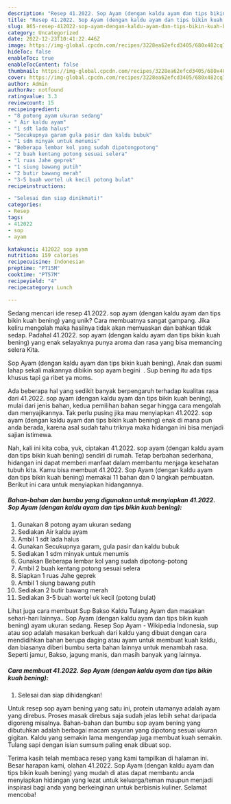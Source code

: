 ```yaml
---
description: "Resep 41.2022. Sop Ayam (dengan kaldu ayam dan tips bikin kuah bening) yang Enak"
title: "Resep 41.2022. Sop Ayam (dengan kaldu ayam dan tips bikin kuah bening) yang Enak"
slug: 865-resep-412022-sop-ayam-dengan-kaldu-ayam-dan-tips-bikin-kuah-bening-yang-enak
category: Uncategorized
date: 2022-12-23T10:41:22.446Z
image: https://img-global.cpcdn.com/recipes/3228ea62efcd3405/680x482cq70/412022-sop-ayam-dengan-kaldu-ayam-dan-tips-bikin-kuah-bening-foto-resep-utama.jpg
hideToc: false
enableToc: true
enableTocContent: false
thumbnail: https://img-global.cpcdn.com/recipes/3228ea62efcd3405/680x482cq70/412022-sop-ayam-dengan-kaldu-ayam-dan-tips-bikin-kuah-bening-foto-resep-utama.jpg
cover: https://img-global.cpcdn.com/recipes/3228ea62efcd3405/680x482cq70/412022-sop-ayam-dengan-kaldu-ayam-dan-tips-bikin-kuah-bening-foto-resep-utama.jpg
author: Admin
authorAv: notfound
ratingvalue: 3.3
reviewcount: 15
recipeingredient:
- "8 potong ayam ukuran sedang"
- " Air kaldu ayam"
- "1 sdt lada halus"
- "Secukupnya garam gula pasir dan kaldu bubuk"
- "1 sdm minyak untuk menumis"
- "Beberapa lembar kol yang sudah dipotongpotong"
- "2 buah kentang potong sesuai selera"
- "1 ruas Jahe geprek"
- "1 siung bawang putih"
- "2 butir bawang merah"
- "3-5 buah wortel uk kecil potong bulat"
recipeinstructions:

- "Selesai dan siap dinikmati!"
categories:
- Resep
tags:
- 412022
- sop
- ayam

katakunci: 412022 sop ayam 
nutrition: 159 calories
recipecuisine: Indonesian
preptime: "PT15M"
cooktime: "PT57M"
recipeyield: "4"
recipecategory: Lunch

---
```





Sedang mencari ide resep 41.2022. sop ayam (dengan kaldu ayam dan tips bikin kuah bening) yang unik? Cara membuatnya sangat gampang. Jika keliru mengolah maka hasilnya tidak akan memuaskan dan bahkan tidak sedap. Padahal 41.2022. sop ayam (dengan kaldu ayam dan tips bikin kuah bening) yang enak selayaknya punya aroma dan rasa yang bisa memancing selera Kita.





Sop Ayam (dengan kaldu ayam dan tips bikin kuah bening). Anak dan suami lahap sekali makannya dibikin sop ayam begini ️ ️. Sup bening itu ada tips khusus tapi ga ribet ya moms.

Ada beberapa hal yang sedikit banyak berpengaruh terhadap kualitas rasa dari 41.2022. sop ayam (dengan kaldu ayam dan tips bikin kuah bening), mulai dari jenis bahan, kedua pemilihan bahan segar hingga cara mengolah dan menyajikannya. Tak perlu pusing jika mau menyiapkan 41.2022. sop ayam (dengan kaldu ayam dan tips bikin kuah bening) enak di mana pun anda berada, karena asal sudah tahu triknya maka hidangan ini bisa menjadi sajian istimewa.






Nah, kali ini kita coba, yuk, ciptakan 41.2022. sop ayam (dengan kaldu ayam dan tips bikin kuah bening) sendiri di rumah. Tetap berbahan sederhana, hidangan ini dapat memberi manfaat dalam membantu menjaga kesehatan tubuh kita. Kamu bisa membuat 41.2022. Sop Ayam (dengan kaldu ayam dan tips bikin kuah bening) memakai 11 bahan dan 0 langkah pembuatan. Berikut ini cara untuk menyiapkan hidangannya.

<!--inarticleads1-->

##### Bahan-bahan dan bumbu yang digunakan untuk menyiapkan 41.2022. Sop Ayam (dengan kaldu ayam dan tips bikin kuah bening):

1. Gunakan 8 potong ayam ukuran sedang
1. Sediakan  Air kaldu ayam
1. Ambil 1 sdt lada halus
1. Gunakan Secukupnya garam, gula pasir dan kaldu bubuk
1. Sediakan 1 sdm minyak untuk menumis
1. Gunakan Beberapa lembar kol yang sudah dipotong-potong
1. Ambil 2 buah kentang potong sesuai selera
1. Siapkan 1 ruas Jahe geprek
1. Ambil 1 siung bawang putih
1. Sediakan 2 butir bawang merah
1. Sediakan 3-5 buah wortel uk kecil (potong bulat)


Lihat juga cara membuat Sup Bakso Kaldu Tulang Ayam dan masakan sehari-hari lainnya.. Sop Ayam (dengan kaldu ayam dan tips bikin kuah bening) ayam ukuran sedang. Resep Sop Ayam - Wikipedia Indonesia, sup atau sop adalah masakan berkuah dari kaldu yang dibuat dengan cara mendidihkan bahan berupa daging atau ayam untuk membuat kuah kaldu, dan biasanya diberi bumbu serta bahan lainnya untuk menambah rasa. Seperti jamur, Bakso, jagung manis, dan masih banyak yang lainnya. 

<!--inarticleads2-->

##### Cara membuat 41.2022. Sop Ayam (dengan kaldu ayam dan tips bikin kuah bening):


1. Selesai dan siap dihidangkan!

Untuk resep sop ayam bening yang satu ini, protein utamanya adalah ayam yang direbus. Proses masak direbus saja sudah jelas lebih sehat daripada digoreng misalnya. Bahan-bahan dan bumbu sop ayam bening yang dibutuhkan adalah berbagai macam sayuran yang dipotong sesuai ukuran gigitan. Kaldu yang semakin lama mengendap juga membuat kuah semakin. Tulang sapi dengan isian sumsum paling enak dibuat sop. 

Terima kasih telah membaca resep yang kami tampilkan di halaman ini. Besar harapan kami, olahan 41.2022. Sop Ayam (dengan kaldu ayam dan tips bikin kuah bening) yang mudah di atas dapat membantu anda menyiapkan hidangan yang lezat untuk keluarga/teman maupun menjadi inspirasi bagi anda yang berkeinginan untuk berbisnis kuliner. Selamat mencoba!
